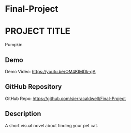 # Final-Project

# PROJECT TITLE
Pumpkin

## Demo
Demo Video: <https://youtu.be/OM4KIMDk-gA>

## GitHub Repository
GitHub Repo: <https://github.com/sierracaldwell/Final-Project>

## Description
A short visual novel about finding your pet cat.